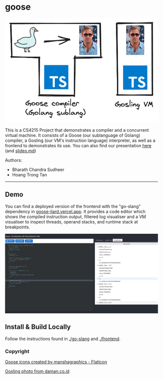 # goose

![T diagram for project](./docs/t-diag.png)

This is a CS4215 Project that demonstrates a compiler and a concurrent virtual machine. It consists of a Goose (our sublanguage of Golang) compiler, a Gosling (our VM's instruction language) interpreter, as well as a frontend to demonstrates its use. You can also find our presentation [here](https://hackmd.io/@oTAS25NTSSOiOfG0ri-H5A/HJXb9Pol0) (and [slides.md](./docs/slides.md))

Authors:

- Bharath Chandra Sudheer
- Hoang Trong Tan

---

## Demo

You can find a deployed version of the frontend with the "go-slang" dependency in [goose-liard.vercel.app](https://goose-liard.vercel.app/). It provides a code editor which shows the compiled instruction output, filtered log visualiser and a VM visualiser to inspect threads, operand stacks, and runtime stack at breakpoints.

![frontend pic](./docs/frontend.png)

## Install & Build Locally

Follow the instructions found in [./go-slang](./go-slang/README.md) and [./frontend](./frontend/README.md).

### Copyright

<a href="https://www.flaticon.com/free-icons/goose" title="goose icons">Goose icons created by manshagraphics - Flaticon</a>

<a href="https://daman.co.id/style-icon-ryan-gosling">Gosling photo from daman.co.id</a>
